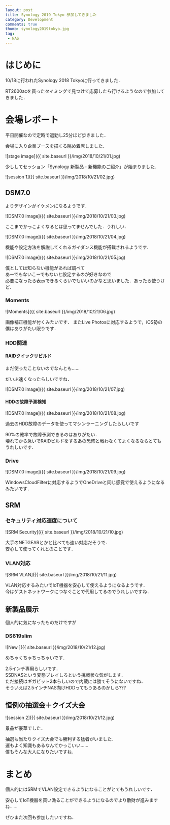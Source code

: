 ```yaml
---
layout: post
title: Synology 2019 Tokyo 参加してきました
category: Development
comments: true
thumb: synology2019tokyo.jpg
tag:
 - NAS
---
```


# はじめに

10/18に行われたSynology 2018 Tokyoに行ってきました．

RT2600acを買ったタイミングで見つけて応募したら行けるようなので参加してきました．

# 会場レポート


平日開催なので定時で退勤し25分ほど歩きました．

会場に入り企業ブースを描くる眺め着席しました．

![stage image]({{ site.baseurl }}/img/2018/10/21/01.jpg)

少ししてセッション「Synology 新製品・新機能のご紹介」が始まりました．

![session 1]({{ site.baseurl }}/img/2018/10/21/02.jpg)

## DSM7.0

よりデザインがイケメンになるようです．

![DSM7.0 image]({{ site.baseurl }}/img/2018/10/21/03.jpg)

ここまでかっこよくなるとは思ってませんでした．うれしい．

![DSM7.0 image]({{ site.baseurl }}/img/2018/10/21/04.jpg)

機能や設定方法を解説してくれるガイダンス機能が搭載されるようです．

![DSM7.0 image]({{ site.baseurl }}/img/2018/10/21/05.jpg)

僕としては知らない機能があれば調べて  
あーでもないこーでもないと設定するのが好きなので  
必要になったら表示できるくらいでもいいのかなと思いました．あったら使うけど．


### Moments

![Moments]({{ site.baseurl }}/img/2018/10/21/06.jpg)

画像補正機能が付くみたいです．
またLive Photosに対応するようで，iOS勢の僕はありがたい限りです．

### HDD関連

#### RAIDクイックリビルド

まだ使ったことないのでなんとも……

だいぶ速くなったらしいですね．

![DSM7.0 image]({{ site.baseurl }}/img/2018/10/21/07.jpg)

#### HDDの故障予測検知

![DSM7.0 image]({{ site.baseurl }}/img/2018/10/21/08.jpg)

過去のHDD故障のデータを使ってマシンラーニングしたらしいです

90%の確率で故障予測できるのはありがたい．  
壊れてから急いでRAIDビルドをするあの恐怖と戦わなくてよくなるならとてもうれしいです．

### Drive

![DSM7.0 image]({{ site.baseurl }}/img/2018/10/21/09.jpg)

WindowsCloudFilterに対応するようでOneDriveと同じ感覚で使えるようになるみたいです．

## SRM

### セキュリティ対応速度について

![SRM Security]({{ site.baseurl }}/img/2018/10/21/10.jpg)

大手のNETGEARとかと比べても速い対応だそうで．  
安心して使ってくれとのことです．

### VLAN対応

![SRM VLAN]({{ site.baseurl }}/img/2018/10/21/11.jpg)

VLAN対応するみたいでIoT機器を安心して使えるようになるようです．  
今はゲストネットワークにつなぐことで代用してるのでうれしいですね．

## 新製品展示

個人的に気になったものだけですが

### DS619slim

![New ]({{ site.baseurl }}/img/2018/10/21/12.jpg)

めちゃくちゃちっちゃいです．

2.5インチ専用らしいです．  
SSDNASという変態プレイしろという挑戦状な気がします．  
ただ接続はギガビット2本らしいので内蔵には勝てそうにないですね．  
そういえば2.5インチNAS向けHDDってもうあるのかしら???

## 恒例の抽選会＋クイズ大会

![session 2]({{ site.baseurl }}/img/2018/10/21/12.jpg)

景品が豪華でした．

抽選も当たりクイズ大会でも勝利する猛者がいました．  
運もよく知識もあるなんてかっこいい……  
僕もそんな大人になりたいですね．

# まとめ

個人的にはSRMでVLAN設定できるようになることがとてもうれしいです．

安心してIoT機器を買い漁ることができるようになるのでより散財が進みますね……

ぜひまた次回も参加したいですね．